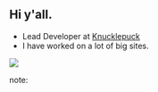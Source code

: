 ##  Hi y&#39;all.

* Lead Developer at [Knucklepuck](https://www.knucklepuckmedia.com "Knucklepuck Homepage")
* I have worked on a lot of big sites.

![](resources/images/monkey-typing.gif)<!--.element class="plain" -->

note:

